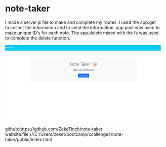 # note-taker

I made a server.js file to make and complete my routes.
I used the app.get to collect the information and to send the information.
app.post was used to make unique ID's for each note.
The app.delete mixed with the fs was used to complete the delete function.

![alt text](note-taker.png)

github:https://github.com/ZekeTinch/note-taker
website:file:///C:/Users/zeket/bootcamp/ccallenges/note-taker/public/index.html